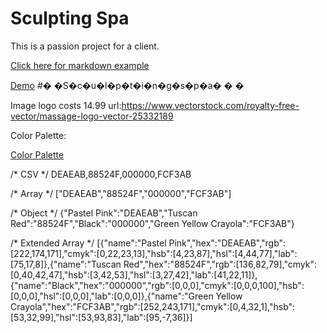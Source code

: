 # Sculpting Spa

This is a passion project for a client.

<a href="https://www.makeareadme.com/">Click here for markdown example</a>

[Demo](https://mgarcia5621.github.io/SimplyRecipe/)
#� �S�c�u�l�p�t�i�n�g�s�p�a�
�
�

Image logo costs 14.99
url:https://www.vectorstock.com/royalty-free-vector/massage-logo-vector-25332189

Color Palette:

[Color Palette](https://coolors.co/image-picker)

/* CSV */
DEAEAB,88524F,000000,FCF3AB

/* Array */
["DEAEAB","88524F","000000","FCF3AB"]

/* Object */
{"Pastel Pink":"DEAEAB","Tuscan Red":"88524F","Black":"000000","Green Yellow Crayola":"FCF3AB"}

/* Extended Array */
[{"name":"Pastel Pink","hex":"DEAEAB","rgb":[222,174,171],"cmyk":[0,22,23,13],"hsb":[4,23,87],"hsl":[4,44,77],"lab":[75,17,8]},{"name":"Tuscan Red","hex":"88524F","rgb":[136,82,79],"cmyk":[0,40,42,47],"hsb":[3,42,53],"hsl":[3,27,42],"lab":[41,22,11]},{"name":"Black","hex":"000000","rgb":[0,0,0],"cmyk":[0,0,0,100],"hsb":[0,0,0],"hsl":[0,0,0],"lab":[0,0,0]},{"name":"Green Yellow Crayola","hex":"FCF3AB","rgb":[252,243,171],"cmyk":[0,4,32,1],"hsb":[53,32,99],"hsl":[53,93,83],"lab":[95,-7,36]}]
